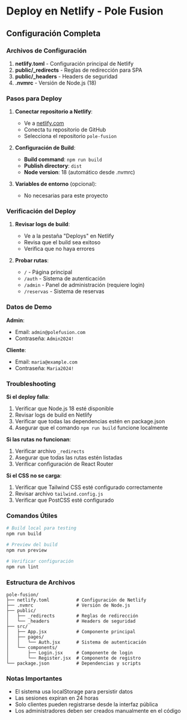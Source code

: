 # Deploy en Netlify - Pole Fusion

## Configuración Completa

### Archivos de Configuración

1. **netlify.toml** - Configuración principal de Netlify
2. **public/_redirects** - Reglas de redirección para SPA
3. **public/_headers** - Headers de seguridad
4. **.nvmrc** - Versión de Node.js (18)

### Pasos para Deploy

1. **Conectar repositorio a Netlify**:
   - Ve a [netlify.com](https://netlify.com)
   - Conecta tu repositorio de GitHub
   - Selecciona el repositorio `pole-fusion`

2. **Configuración de Build**:
   - **Build command**: `npm run build`
   - **Publish directory**: `dist`
   - **Node version**: 18 (automático desde .nvmrc)

3. **Variables de entorno** (opcional):
   - No necesarias para este proyecto

### Verificación del Deploy

1. **Revisar logs de build**:
   - Ve a la pestaña "Deploys" en Netlify
   - Revisa que el build sea exitoso
   - Verifica que no haya errores

2. **Probar rutas**:
   - `/` - Página principal
   - `/auth` - Sistema de autenticación
   - `/admin` - Panel de administración (requiere login)
   - `/reservas` - Sistema de reservas

### Datos de Demo

**Admin**:
- Email: `admin@polefusion.com`
- Contraseña: `Admin2024!`

**Cliente**:
- Email: `maria@example.com`
- Contraseña: `Maria2024!`

### Troubleshooting

**Si el deploy falla**:
1. Verificar que Node.js 18 esté disponible
2. Revisar logs de build en Netlify
3. Verificar que todas las dependencias estén en package.json
4. Asegurar que el comando `npm run build` funcione localmente

**Si las rutas no funcionan**:
1. Verificar archivo `_redirects`
2. Asegurar que todas las rutas estén listadas
3. Verificar configuración de React Router

**Si el CSS no se carga**:
1. Verificar que Tailwind CSS esté configurado correctamente
2. Revisar archivo `tailwind.config.js`
3. Verificar que PostCSS esté configurado

### Comandos Útiles

```bash
# Build local para testing
npm run build

# Preview del build
npm run preview

# Verificar configuración
npm run lint
```

### Estructura de Archivos

```
pole-fusion/
├── netlify.toml          # Configuración de Netlify
├── .nvmrc                # Versión de Node.js
├── public/
│   ├── _redirects        # Reglas de redirección
│   └── _headers          # Headers de seguridad
├── src/
│   ├── App.jsx           # Componente principal
│   ├── pages/
│   │   └── Auth.jsx      # Sistema de autenticación
│   └── components/
│       ├── Login.jsx     # Componente de login
│       └── Register.jsx  # Componente de registro
└── package.json          # Dependencias y scripts
```

### Notas Importantes

- El sistema usa localStorage para persistir datos
- Las sesiones expiran en 24 horas
- Solo clientes pueden registrarse desde la interfaz pública
- Los administradores deben ser creados manualmente en el código 